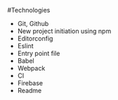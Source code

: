 #Technologies
- Git, Github
- New project initiation using npm
- Editorconfig
- Eslint
- Entry point file
- Babel
- Webpack
- CI
- Firebase
- Readme